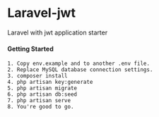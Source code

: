 # Laravel-jwt

Laravel with jwt application starter

#### Getting Started
    1. Copy env.example and to another .env file.
    2. Replace MySQL database connection settings.
    3. composer install
    4. php artisan key:generate
    5. php artisan migrate
    6. php artisan db:seed
    7. php artisan serve
    8. You're good to go.